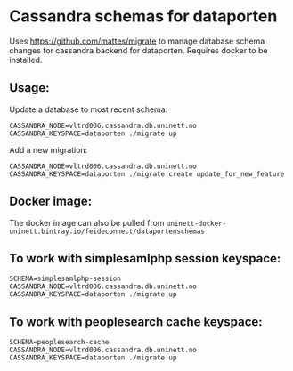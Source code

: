 # Cassandra schemas for dataporten

Uses https://github.com/mattes/migrate to manage database schema changes for cassandra backend for dataporten. Requires docker to be installed.

## Usage:

Update a database to most recent schema:

```
CASSANDRA_NODE=vltrd006.cassandra.db.uninett.no CASSANDRA_KEYSPACE=dataporten ./migrate up
```

Add a new migration:

```
CASSANDRA_NODE=vltrd006.cassandra.db.uninett.no CASSANDRA_KEYSPACE=dataporten ./migrate create update_for_new_feature
```

## Docker image:

The docker image can also be pulled from `uninett-docker-uninett.bintray.io/feideconnect/dataportenschemas`

## To work with simplesamlphp session keyspace:

```
SCHEMA=simplesamlphp-session CASSANDRA_NODE=vltrd006.cassandra.db.uninett.no CASSANDRA_KEYSPACE=dataporten ./migrate up
```

## To work with peoplesearch cache keyspace:

```
SCHEMA=peoplesearch-cache CASSANDRA_NODE=vltrd006.cassandra.db.uninett.no CASSANDRA_KEYSPACE=dataporten ./migrate up
```
